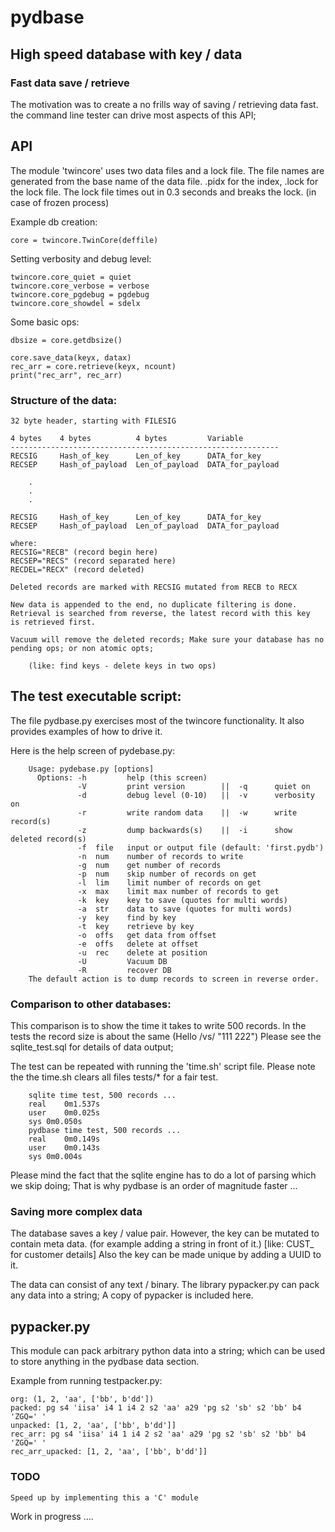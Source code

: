 # pydbase

## High speed database with key / data

### Fast data save / retrieve

  The motivation was to create a no frills way of saving / retrieving data fast.
  the command line tester can drive most aspects of this API;

## API

The module 'twincore' uses two data files and a lock file. The file names are generated
from the base name of the data file. .pidx for the index, .lock for the lock file.
The lock file times out in 0.3 seconds and breaks the lock. (in case of frozen process)

Example db creation:

    core = twincore.TwinCore(deffile)

Setting verbosity and debug level:

    twincore.core_quiet = quiet
    twincore.core_verbose = verbose
    twincore.core_pgdebug = pgdebug
    twincore.core_showdel = sdelx

Some basic ops:

    dbsize = core.getdbsize()

    core.save_data(keyx, datax)
    rec_arr = core.retrieve(keyx, ncount)
    print("rec_arr", rec_arr)

### Structure of the data:

    32 byte header, starting with FILESIG

    4 bytes    4 bytes          4 bytes         Variable
    ------------------------------------------------------------
    RECSIG     Hash_of_key      Len_of_key      DATA_for_key
    RECSEP     Hash_of_payload  Len_of_payload  DATA_for_payload

        .
        .
        .

    RECSIG     Hash_of_key      Len_of_key      DATA_for_key
    RECSEP     Hash_of_payload  Len_of_payload  DATA_for_payload

    where:
    RECSIG="RECB" (record begin here)
    RECSEP="RECS" (record separated here)
    RECDEL="RECX" (record deleted)

    Deleted records are marked with RECSIG mutated from RECB to RECX

    New data is appended to the end, no duplicate filtering is done.
    Retrieval is searched from reverse, the latest record with this key
    is retrieved first.

    Vacuum will remove the deleted records; Make sure your database has no
    pending ops; or non atomic opts;

        (like: find keys - delete keys in two ops)


## The test executable script:

The file pydbase.py exercises most of the twincore functionality. It also
provides examples of how to drive it.

Here is the help screen of pydebase.py:

        Usage: pydebase.py [options]
          Options: -h         help (this screen)
                   -V         print version        ||  -q      quiet on
                   -d         debug level (0-10)   ||  -v      verbosity on
                   -r         write random data    ||  -w      write record(s)
                   -z         dump backwards(s)    ||  -i      show deleted record(s)
                   -f  file   input or output file (default: 'first.pydb')
                   -n  num    number of records to write
                   -g  num    get number of records
                   -p  num    skip number of records on get
                   -l  lim    limit number of records on get
                   -x  max    limit max number of records to get
                   -k  key    key to save (quotes for multi words)
                   -a  str    data to save (quotes for multi words)
                   -y  key    find by key
                   -t  key    retrieve by key
                   -o  offs   get data from offset
                   -e  offs   delete at offset
                   -u  rec    delete at position
                   -U         Vacuum DB
                   -R         recover DB
        The default action is to dump records to screen in reverse order.

### Comparison to other databases:

 This comparison is to show the time it takes to write 500 records.
In the tests the record size is about the same (Hello /vs/ "111 222")
Please see the sqlite_test.sql for details of data output;

The test can be repeated with running the 'time.sh' script file.
Please note the the time.sh clears all files tests/* for a fair test.

        sqlite time test, 500 records ...
        real	0m1.537s
        user	0m0.025s
        sys	0m0.050s
        pydbase time test, 500 records ...
        real	0m0.149s
        user	0m0.143s
        sys	0m0.004s

  Please mind the fact that the sqlite engine has to do a lot of parsing which we
skip doing; That is why pydbase is an order of magnitude faster ...

### Saving more complex data

  The database saves a key / value pair. However, the key can be mutated to contain
meta data. (for example adding a string in front of it.) [like: CUST_  for customer details]
Also the key can be made unique by adding a UUID to it.

  The data can consist of any text / binary. The library pypacker.py can pack any data
into a string; A copy of pypacker is included here.

## pypacker.py

 This module can pack arbitrary python data into a string; which can be used to store
anything in the pydbase data section.

Example from running testpacker.py:

    org: (1, 2, 'aa', ['bb', b'dd'])
    packed: pg s4 'iisa' i4 1 i4 2 s2 'aa' a29 'pg s2 'sb' s2 'bb' b4 'ZGQ=' '
    unpacked: [1, 2, 'aa', ['bb', b'dd']]
    rec_arr: pg s4 'iisa' i4 1 i4 2 s2 'aa' a29 'pg s2 'sb' s2 'bb' b4 'ZGQ=' '
    rec_arr_upacked: [1, 2, 'aa', ['bb', b'dd']]

### TODO

    Speed up by implementing this a 'C' module

Work in progress ....

